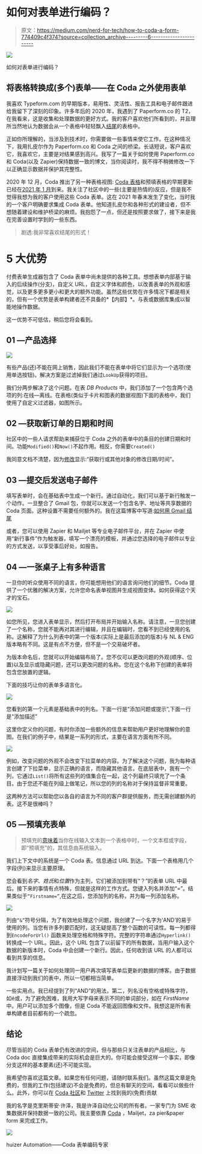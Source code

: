# 如何对表单进行编码？

> 原文：<https://medium.com/nerd-for-tech/how-to-coda-a-form-774409c4f374?source=collection_archive---------6----------------------->

![](img/a4f2da21c80007e877c7c4b7d173bd4a.png)

如何对表单进行编码？

## 将表格转换成(多个)表单——在 Coda 之外使用表单

我喜欢 Typeform.com 的早期版本，易用性、灵活性、报告工具和电子邮件跟进给我留下了深刻的印象。许多年后的 2020 年，我遇到了 Paperform.co 的 T2，在我看来，这是收集和处理数据的更好方式。我的客户喜欢他们所看到的，并且理所当然地认为数据会从一个表格中轻轻飘入[结尾](https://coda.io/docs?r=O8dJLrFiTDS_2ttrz-1brA)的表格中。

正如你所理解的，当涉及到技术时，你需要做一些事情来使它工作。在这种情况下，我用扎皮尔作为 Paperform.co 和 Coda 之间的桥梁。长话短说，客户喜欢它，我喜欢它，主要是对结果感到高兴。我写了一篇关于如何使用 Paperform.co 和 Coda(以及 Zapier)保持数据一致的博文，当你阅读时，我不得不稍微修改一下以正确显示数据并保护其完整性。

2020 年 12 月，Coda 推出了另一种表格视图: [Coda 表格](https://community.coda.io/t/launched-forms/20040)和预填表格的早期更新已经在[2021 年 1 月](https://community.coda.io/t/launched-pre-filled-form-fields/20676)到来。我关注了社区中的一些(主要是热情的)反应，但是我不觉得我想为我的客户使用这些 Coda 表单。这在 2021 年春末发生了变化，当时我的一个客户明确要求集成 Coda 表单。他知道扎皮尔和各种形式的建设者，但不想随着建设和维护桥梁的麻烦。我抱怨了一点，但还是按照要求做了，接下来是我在完善设置时学到的一些东西。

> 剧透:我非常喜欢结尾的形式！

# 5 大优势

付费表单生成器包含了 Coda 表单中尚未提供的各种工具。想想表单内部基于输入的后续操作(分支)，自定义 URL，自定义字体和颜色，以改善表单的外观和感觉，以及更多更多更小和更大的额外功能。虽然这些优势在许多情况下都是相关的，但有一个优势是表单构建者还不具备的*【内部】*。与表或数据库集成以智能地操作数据。

这一优势不可低估，稍后您将会看到。

## 01 —产品选择

![](img/b7f949d7d70dda4edc0d8892a777b565.png)

有些产品(还)不能在网上销售，因此我们不能在表单中将它们显示为一个选项(使用单选按钮)。解决方案是过滤掉我们通过`LookUp`获得的项目。

我们分两步解决了这个问题。在表 *DB Products* 中，我们添加了一个包含两个选项的列:在线—离线。在表格(类似于卡片和图表的数据视图)下面的表格中，我们使用了自定义过滤器，如图所示。

## 02 —获取新订单的日期和时间

社区中的一些人请求帮助来捕获位于 Coda 之外的表单中的条目的创建日期和时间。功能`Modified()`和`Now()`不起作用。相反，你需要`Created()`

我同意文档不清楚，因为[修改](https://coda.io/formulas#Modified)显示:“获取行或其他对象的修改日期/时间”。

## 03 —提交后发送电子邮件

填写表单时，会在基础表中生成一个新行。通过自动化，我们可以基于新行触发一个动作。一旦整合了 Gmail 包，你就可以发送一个包含名字、地址等共享数据的 Coda 页面。这种设置不需要任何额外的。我在这篇博客中写道:[如何用 Gmail 结尾](https://huizer.medium.com/how-to-coda-with-gmail-e3c01471d649)

或者，您可以使用 Zapier 和 Mailjet 等专业电子邮件平台，并在 Zapier 中使用“新行事件”作为触发器，填写一个漂亮的模板，并通过您选择的电子邮件以专业的方式发送，以享受事后好处，如报告。

## 04 —一张桌子上有多种语言

一旦你的听众使用不同的语言，你可能想用他们的语言询问他们的细节。Coda 提供了一个优雅的解决方案，允许您命名表单视图并生成视图变体。如何获得这个天才的宝石。

![](img/4c9bd5d243ebdc2cb781cc5a7861690b.png)

如您所见，您进入表单显示，然后打开布局并开始输入名称。请注意，一旦您创建了一个名称，您就不能再对其进行编辑，并且在编辑时，您看不到已经使用的名称。这解释了为什么列表中的第一个版本(实际上是最后添加的版本)与 NL & ENG 版本略有不同。这是有点不方便，但不是一个交易破坏者。

为版本命名后，您就可以开始编辑布局了。您不仅可以更改问题的外观(顺序、位置)以及显示或隐藏问题，还可以更改问题的名称。您在这个名称下创建的表单将包含您放置的逻辑。

下面的技巧让你的表单多语言化。

![](img/db17efc2f8012d47682d6de35f995a56.png)

您看到的第一个元素是基础表中的列名。下面一行是“添加问题或提示”,下面一行是“添加描述”

这里你定义你的问题，有时你添加一些额外的信息来帮助用户更好地理解你的意图。在我们的例子中，结果是一系列的形式，主要在语言方面有所不同。

![](img/8d48c89736d42a2245f5d92f2dc59362.png)

例如，改变问题的外观不会改变下拉菜单的内容。为了解决这个问题，我为每种语言创建了下拉菜单，显示正确的语言，而隐藏其他语言。在底层表中，我有一个列，它通过`List()`将所有这些列的值集合在一起，这个列最终只填充了一个条目。由于您还不能在列级上做笔记，所以您的列的名称对于保持监督非常重要。

这两种方法可以帮助您以各自的语言为不同的客户群提供服务，而无需创建额外的表。这不是很棒吗？

## 05 —预填充表单

> 预填充的[意味着](https://www.quora.com/What-does-prepopulated-mean?share=1)当你在线输入文本到一个表格中时，一个文本框或字段，即“预填充”的，其信息由系统输入。

我们上下文中的系统是一个 Coda 表。信息通过 URL 到达。下面一个表格用几个字段(列)来显示主要原理。

您会看到*名字*、*姓氏*和*位置*作为主列，它们被添加到带有“？”的表单 URL 中最后。接下来的事情有点特殊，但就是这样的工作方式。您键入列名并添加“=”。结果类似于`“Firstname=”`,在这之后，您添加列的名称，并为每一列添加名称。

![](img/165a521e49055ac4272e3161a0eac395.png)

列由`“&”`符号分隔，为了有效地处理这个问题，我创建了一个名字为‘AND’的易于使用的列。当您有许多列要匹配时，这无疑提高了整个函数的可读性。每一列都得到`EncodeForUrl()` 函数来处理空格和特殊字符。完整的字符串通过`Hyperlink()`转换成一个 URL。因此，这个 URL 包含了以前留下的所有数据，当用户输入这个数据的新版本时，Coda 中会创建一个新行。因此，任何收到该 URL 的人都可以看到共享的信息。

我计划写一篇关于如何处理同一用户再次填写表单后更新的数据的博客。由于数据直接浮动到我们的表中，所以一切都相当简单。

一些实用点。我已经提到了列“AND”的用法，第二，列名没有空格或特殊字符，如é或，为了避免困难，我用大写字母来表示不同的单词部分，如在 *FirstName* 中。用户可以添加多个图像，但是 Coda 不能返回图像和文件。我想这是所有表单构建者目前都有的一个疏忽。

## 结论

尽管当前的 Coda 表单仍有改进的空间，但与那些只关注表单的产品相比，与 Coda doc 直接集成带来的实际机会是巨大的。你可能会接受这样一个事实，即像分支这样的基本要素(还)不可能实现。

我希望你喜欢这篇文章。如果您有任何问题，请随时联系我们。虽然这篇文章是免费的，但我的工作(包括建议)不会是免费的，但总有聊天的空间，看看可以做些什么。此外，你可以在 [Coda 社区](https://community.coda.io/)和 [Twitter](https://twitter.com/CodaExpert) 上找到我的(免费)贡献

我的名字是克里斯蒂安·许泽，我是许泽自动化公司的所有者。一家专门为 SME 收集数据并保持数据一致的公司。我主要依靠 [Coda](https://coda.io/?r=O8dJLrFiTDS_2ttrz-1brA) ，Mailjet，za pier&paper form 来完成工作。

![](img/e6091bca42be480db517060c1d143fe6.png)

huizer Automation——Coda 表单编码专家